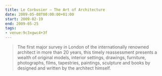 ```yaml
---
title: Le Corbusier – The Art of Architecture
date: 2009-05-08T00:00:00+01:00
start: 2009-02-19
end: 2009-05-25
tags:
- venue:9c3xgwc4+3f
---
```

> The first major survey in London of the internationally renowned architect in more than 20 years, this timely reassessment presents a wealth of original models, interior settings, drawings, furniture, photographs, films, tapestries, paintings, sculpture and books by designed and written by the architect himself.
